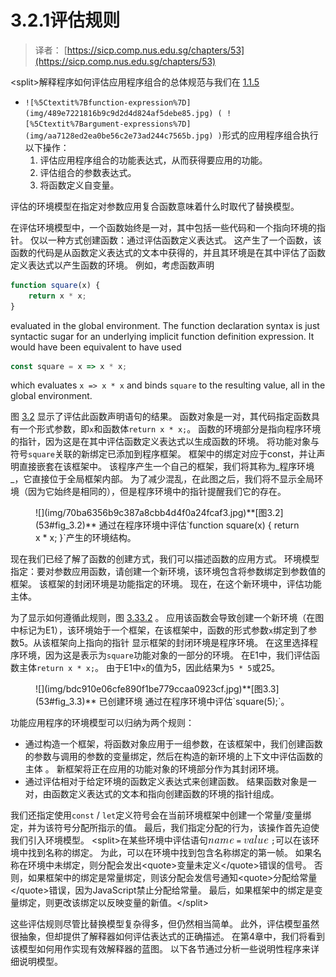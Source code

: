 # 3.2.1评估规则

> 译者： [https://sicp.comp.nus.edu.sg/chapters/53](https://sicp.comp.nus.edu.sg/chapters/53)

&lt;split&gt;解释程序如何评估应用程序组合的总体规范与我们在 [1.1.5](7)

*   `![%5Ctextit%7Bfunction-expression%7D](img/489e7221816b9c9d2d4d824af5debe85.jpg) ( ![%5Ctextit%7Bargument-expressions%7D](img/aa7128ed2ea0be56c2e73ad244c7565b.jpg) )`形式的应用程序组合执行以下操作：
    1.  评估应用程序组合的功能表达式，从而获得要应用的功能。
    2.  评估组合的参数表达式。
    3.  将函数定义自变量。

评估的环境模型在指定对参数应用复合函数意味着什么时取代了替换模型。

在评估环境模型中，一个函数始终是一对，其中包括一些代码和一个指向环境的指针。 仅以一种方式创建函数：通过评估函数定义表达式。 这产生了一个函数，该函数的代码是从函数定义表达式的文本中获得的，并且其环境是在其中评估了函数定义表达式以产生函数的环境。 例如，考虑函数声明

```js
function square(x) {
    return x * x;
}
```

evaluated in the global environment. The function declaration syntax is just syntactic sugar for an underlying implicit function definition expression. It would have been equivalent to have used

```js
const square = x => x * x;
```

which evaluates `x => x * x` and binds `square` to the resulting value, all in the global environment.

图 [3.2](53#fig_3.2) 显示了评估此函数声明语句的结果。 函数对象是一对，其代码指定函数具有一个形式参数，即`x`和函数体`return x * x;`。 函数的环境部分是指向程序环境的指针，因为这是在其中评估函数定义表达式以生成函数的环境。 将功能对象与符号`square`关联的新绑定已添加到程序框架。 框架中的绑定对应于const，并让声明直接嵌套在该框架中。 该程序产生一个自己的框架，我们将其称为_程序环境_，它直接位于全局框架内部。 为了减少混乱，在此图之后，我们将不显示全局环境（因为它始终是相同的），但是程序环境中的指针提醒我们它的存在。

<figure>![](img/70ba6356b9c387a8cbb4d4f0a24fcaf3.jpg)**[图3.2](53#fig_3.2)** 通过在程序环境中评估`function square(x) { return x * x; }`产生的环境结构。</figure>

现在我们已经了解了函数的创建方式，我们可以描述函数的应用方式。 环境模型指定：要对参数应用函数，请创建一个新环境，该环境包含将参数绑定到参数值的框架。 该框架的封闭环境是功能指定的环境。 现在，在这个新环境中，评估功能主体。

为了显示如何遵循此规则，图 [3.3](53#fig_3.3)[3.2](53#fig_3.2) 。 应用该函数会导致创建一个新环境（在图中标记为E1），该环境始于一个框架，在该框架中，函数的形式参数`x`绑定到了参数5。从该框架向上指向的指针 显示框架的封闭环境是程序环境。 在这里选择程序环境，因为这是表示为`square`功能对象的一部分的环境。 在E1中，我们评估函数主体`return x * x;`。 由于E1中`x`的值为5，因此结果为`5 * 5`或25。

<figure>![](img/bdc910e06cfe890f1be779ccaa0923cf.jpg)**[图3.3](53#fig_3.3)** 已创建环境 通过在程序环境中评估`square(5);`。</figure>

功能应用程序的环境模型可以归纳为两个规则：

*   通过构造一个框架，将函数对象应用于一组参数，在该框架中，我们创建函数的参数与调用的参数的变量绑定，然后在构造的新环境的上下文中评估函数的主体 。 新框架将正在应用的功能对象的环境部分作为其封闭环境。
*   通过评估相对于给定环境的函数定义表达式来创建函数。 结果函数对象是一对，由函数定义表达式的文本和指向创建函数的环境的指针组成。

我们还指定使用`const` / `let`定义符号会在当前环境框架中创建一个常量/变量绑定，并为该符号分配所指示的值。 最后，我们指定分配的行为，该操作首先迫使我们引入环境模型。 &lt;split&gt;在某些环境中评估语句![%5Ctextit%7Bname%7D](img/abe58dbcc6883742e3e0d539cb238bc1.jpg) `=` ![%5Ctextit%7Bvalue%7D](img/8941e10ab9faad8a97352258c597168e.jpg) `;`可以在该环境中找到名称的绑定。 为此，可以在环境中找到包含名称绑定的第一帧。 如果名称在环境中未绑定，则分配会发出&lt;quote&gt;变量未定义&lt;/quote&gt;错误的信号。 否则，如果框架中的绑定是常量绑定，则该分配会发信号通知&lt;quote&gt;分配给常量&lt;/quote&gt;错误，因为JavaScript禁止分配给常量。 最后，如果框架中的绑定是变量绑定，则更改该绑定以反映变量的新值。&lt;/split&gt;

这些评估规则尽管比替换模型复杂得多，但仍然相当简单。 此外，评估模型虽然很抽象，但却提供了解释器如何评估表达式的正确描述。 在第4章中，我们将看到该模型如何用作实现有效解释器的蓝图。 以下各节通过分析一些说明性程序来详细说明模型。